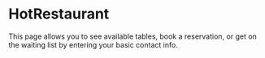 # HotRestaurant
This page allows you to see available tables, book a reservation, or get on the waiting list by entering your basic contact info.
